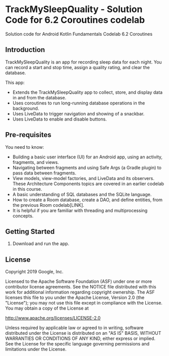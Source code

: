 TrackMySleepQuality - Solution Code for 6.2 Coroutines codelab
==============================================================

Solution code for Android Kotlin Fundamentals Codelab 6.2 Coroutines

Introduction
------------

TrackMySleepQuality is an app for recording sleep data for each night. 
You can record a start and stop time, assign a quality rating, and clear the database. 

This app:

* Extends the TrackMySleepQuality app to collect, store, and display data in and from the database. 
* Uses coroutines to run long-running database operations in the background. 
* Uses LiveData to trigger navigation and showing of a snackbar. 
* Uses LiveData to enable and disable buttons.


Pre-requisites
--------------

You need to know:

* Building a basic user interface (UI) for an Android app, 
  using an activity, fragments, and views.
* Navigating between fragments and using Safe Args (a Gradle plugin) 
  to pass data between fragments.
* View models, view-model factories, and LiveData and its observers. 
  These Architecture Components topics are covered in an earlier codelab in this course.
* A basic understanding of SQL databases and the SQLite language.
* How to create a Room database, create a DAO, and define entities, 
  from the previous Room codelab[LINK]. 
* It is helpful if you are familiar with threading and multiprocessing concepts.


Getting Started
---------------

1. Download and run the app.

License
-------

Copyright 2019 Google, Inc.

Licensed to the Apache Software Foundation (ASF) under one or more contributor
license agreements.  See the NOTICE file distributed with this work for
additional information regarding copyright ownership.  The ASF licenses this
file to you under the Apache License, Version 2.0 (the "License"); you may not
use this file except in compliance with the License.  You may obtain a copy of
the License at

  http://www.apache.org/licenses/LICENSE-2.0

Unless required by applicable law or agreed to in writing, software
distributed under the License is distributed on an "AS IS" BASIS, WITHOUT
WARRANTIES OR CONDITIONS OF ANY KIND, either express or implied.  See the
License for the specific language governing permissions and limitations under
the License.
